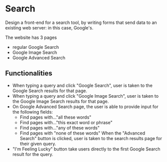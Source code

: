 # Search

Design a front-end for a search tool, by writing forms that send data to an existing web server: in this case, Google's.

The website has 3 pages
* regular Google Search
* Google Image Search
* Google Advanced Search

## Functionalities
* When typing a query and click "Google Search", user is taken to the Google Search results for that page.
* When typing a query and click "Google Image Search", user is taken to the Google Image Search results for that page.
* On Google Advanced Search page, the user is able to provide input for the following fields:
  * Find pages with..."all these words"
  * Find pages with..."this exact word or phrase"
  * Find pages with..."any of these words"
  * Find pages with "none of these words"
  When the "Advanced Search" button is clicked, user is taken to the search results page for their given query.
* "I'm Feeling Lucky" button take users directly to the first Google Search result for the query.


